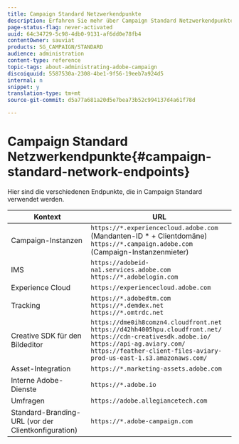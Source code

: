 ```yaml
---
title: Campaign Standard Netzwerkendpunkte
description: Erfahren Sie mehr über Campaign Standard Netzwerkendpunkte.
page-status-flag: never-activated
uuid: 64c34729-5c98-4db0-9131-af6dd0e78fb4
contentOwner: sauviat
products: SG_CAMPAIGN/STANDARD
audience: administration
content-type: reference
topic-tags: about-administrating-adobe-campaign
discoiquuid: 5587530a-2308-4be1-9f56-19eeb7a924d5
internal: n
snippet: y
translation-type: tm+mt
source-git-commit: d5a77a681a20d5e7bea73b52c994137d4a61f78d

---
```



# Campaign Standard Netzwerkendpunkte{#campaign-standard-network-endpoints}

Hier sind die verschiedenen Endpunkte, die in Campaign Standard verwendet werden.

| Kontext | URL |
|--- |--- |
| Campaign-Instanzen | `https://*.experiencecloud.adobe.com` (Mandanten-ID * + Clientdomäne)<br>`https://*.campaign.adobe.com` (Campaign-Instanzenmieter) |
| IMS | `https://adobeid-na1.services.adobe.com`<br>`https://*.adobelogin.com` |
| Experience Cloud | `https://experiencecloud.adobe.com` |
| Tracking | `https://*.adobedtm.com`<br>`https://*.demdex.net`<br>`https://*.omtrdc.net` |
| Creative SDK für den Bildeditor | `https://dme0ih8comzn4.cloudfront.net`<br>`https://d42hh4005hpu.cloudfront.net/`<br>`https://cdn-creativesdk.adobe.io/`<br>`https://api-ag.aviary.com/`<br>`https://feather-client-files-aviary-prod-us-east-1.s3.amazonaws.com/` |
| Asset-Integration | `https://*.marketing-assets.adobe.com` |
| Interne Adobe-Dienste | `https://*.adobe.io` |
| Umfragen | `https://adobe.allegiancetech.com` |
| Standard-Branding-URL (vor der Clientkonfiguration) | `https://*.adobe-campaign.com` |

